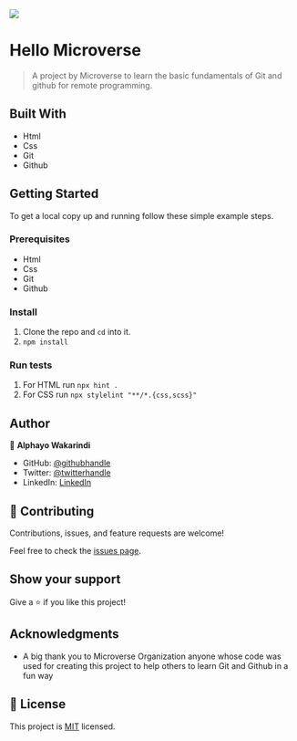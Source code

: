 ![](https://img.shields.io/badge/Microverse-blueviolet)

# Hello Microverse

> A project by Microverse to learn the basic fundamentals of Git and github for remote programming.


## Built With

- Html
- Css
- Git
- Github


## Getting Started

To get a local copy up and running follow these simple example steps.

### Prerequisites
- Html
- Css
- Git
- Github


### Install
1. Clone the repo and ```cd``` into it.
2. ```npm install```


### Run tests
1. For HTML run ```npx hint .```
2. For CSS run ```npx stylelint "**/*.{css,scss}"```


## Author

👤 **Alphayo Wakarindi**

- GitHub: [@githubhandle](https://github.com/alphayowakarindi/)
- Twitter: [@twitterhandle](https://twitter.com/alphayowakarind)
- LinkedIn: [LinkedIn](https://www.linkedin.com/in/alphayo-wakarindi-15a825236/)

## 🤝 Contributing

Contributions, issues, and feature requests are welcome!

Feel free to check the [issues page](https://github.com/alphayowakarindi/Hello-Microverse/issues).

## Show your support

Give a ⭐️ if you like this project!

## Acknowledgments

- A big thank you to Microverse Organization anyone whose code was used for creating this project to help others to learn Git and Github in a fun way

## 📝 License

This project is [MIT](./MIT.md) licensed.
